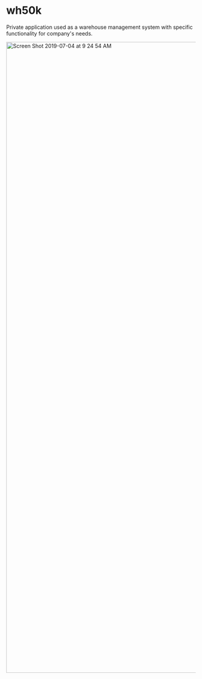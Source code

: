 # wh50k

Private application used as a warehouse management system with specific functionality for company's needs.

<img width="1680" alt="Screen Shot 2019-07-04 at 9 24 54 AM" src="https://user-images.githubusercontent.com/3019823/60679769-a29e7c80-9e3d-11e9-9c12-dec5cf55c104.png">
